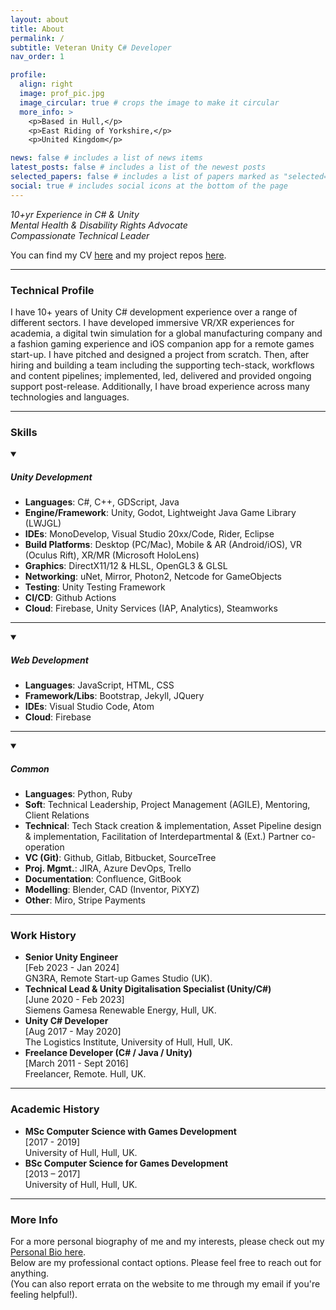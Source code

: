 ```yaml
---
layout: about
title: About
permalink: /
subtitle: Veteran Unity C# Developer
nav_order: 1

profile:
  align: right
  image: prof_pic.jpg
  image_circular: true # crops the image to make it circular
  more_info: >
    <p>Based in Hull,</p>
    <p>East Riding of Yorkshire,</p>
    <p>United Kingdom</p>

news: false # includes a list of news items
latest_posts: false # includes a list of the newest posts
selected_papers: false # includes a list of papers marked as "selected={true}"
social: true # includes social icons at the bottom of the page
---
```


<div>
  <p><em> 
    10+yr Experience in C# & Unity <br>
    Mental Health & Disability Rights Advocate<br>
    Compassionate Technical Leader<br>
  </p></em>
  <p>
    You can find my CV <a href="/cv">here</a> and my project repos <a href="/repositories">here</a>.
  </p>
</div>
<hr>
<div>
  <h3>Technical Profile</h3>
  <p>
    I have 10+ years of Unity C# development experience over a range of different sectors. I have developed immersive VR/XR experiences for academia, a digital twin simulation for a global manufacturing company and a fashion gaming experience and iOS companion app for a remote games start-up. I have pitched and designed a project from scratch. Then, after hiring and building a team including the supporting tech-stack, workflows and content pipelines; implemented, led, delivered and provided ongoing support post-release. Additionally, I have broad experience across many technologies and languages.
  </p>
</div>
<hr>
<div>
  <h3>Skills</h3>
  <p>
    <details open>
      <summary>
        <h5>Unity Development</h5>
      </summary>
      <ul>
        <li><b>Languages</b>: C#, C++, GDScript, Java</li>
        <li><b>Engine/Framework</b>: Unity, Godot, Lightweight Java Game Library (LWJGL)</li>
        <li><b>IDEs</b>: MonoDevelop, Visual Studio 20xx/Code, Rider, Eclipse</li>
        <li><b>Build Platforms</b>: Desktop (PC/Mac), Mobile & AR (Android/iOS), VR (Oculus Rift), XR/MR (Microsoft HoloLens)</li>
        <li><b>Graphics</b>: DirectX11/12 & HLSL, OpenGL3 & GLSL</li>
        <li><b>Networking</b>: uNet, Mirror, Photon2, Netcode for GameObjects </li>
        <li><b>Testing</b>: Unity Testing Framework</li>
        <li><b>CI/CD</b>: Github Actions </li>
        <li><b>Cloud</b>: Firebase, Unity Services (IAP, Analytics), Steamworks</li>
      </ul>
    </details>
  </p>
  <hr>
  <p>
    <details open>
    <summary>
      <h5>Web Development</h5>
    </summary>
    <ul>
      <li><b>Languages</b>: JavaScript, HTML, CSS</li>
      <li><b>Framework/Libs</b>: Bootstrap, Jekyll, JQuery</li>
      <li><b>IDEs</b>: Visual Studio Code, Atom</li>
      <li><b>Cloud</b>: Firebase</li>
    </ul>
    </details>
  </p>
  <hr>
  <p>
    <details open>
    <summary>
      <h5>Common</h5>
    </summary>
    <ul>
      <li><b>Languages</b>: Python, Ruby</li>
      <li><b>Soft</b>: Technical Leadership, Project Management (AGILE), Mentoring, Client Relations</li>
      <li><b>Technical</b>: Tech Stack creation & implementation, Asset Pipeline design & implementation, Facilitation of Interdepartmental & (Ext.) Partner co-operation</li>
      <li><b>VC (Git)</b>: Github, Gitlab, Bitbucket, SourceTree</li>
      <li><b>Proj. Mgmt.</b>: JIRA, Azure DevOps, Trello</li>
      <li><b>Documentation</b>: Confluence, GitBook</li>
      <li><b>Modelling</b>: Blender, CAD (Inventor, PiXYZ)</li>
      <li><b>Other</b>: Miro, Stripe Payments</li>
    </ul>
    </details>
  </p>
</div>
<hr>
<div>
  <h3>Work History</h3>
  <ul>
    <li>
      <b>Senior Unity Engineer</b><br>
      [Feb 2023 - Jan 2024]<br>
      GN3RA, Remote Start-up Games Studio (UK).
    </li>
    <li>
      <b>Technical Lead & Unity Digitalisation Specialist (Unity/C#)</b><br>
      [June 2020 - Feb 2023] <br>
      Siemens Gamesa Renewable Energy, Hull, UK.
    </li>
    <li>
      <b>Unity C# Developer</b><br>
      [Aug 2017 - May 2020] <br>
      The Logistics Institute, University of Hull, Hull, UK.
    </li>
    <li>
      <b>Freelance Developer (C# / Java / Unity)</b><br>
      [March 2011 - Sept 2016] <br>
      Freelancer, Remote. Hull, UK.
    </li>
  </ul>
</div>
<hr>
<div>
  <h3>Academic History</h3>
  <ul>
    <li>
    <b>MSc Computer Science with Games Development</b><br>
    [2017 - 2019] <br>
    University of Hull, Hull, UK.<br>
    </li>
    <li>
    <b>BSc Computer Science for Games Development</b><br>
  [2013 – 2017] <br>
    University of Hull, Hull, UK.
    </li>
  </ul>
</div>
<hr>
<div>
  <p>
    <h3>More Info</h3>
    For a more personal biography of me and my interests, please check out my <a href='/bio'>Personal Bio here</a>.
    <br>
    Below are my professional contact options. Please feel free to reach out for anything.
    <br>
    (You can also report errata on the website to me through my email if you're feeling helpful!).
  </p>
<div>